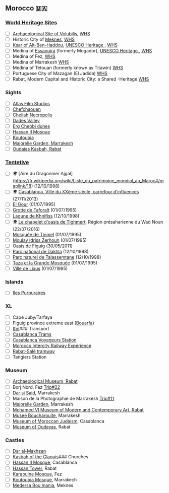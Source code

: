 ## Morocco 🇲🇦
### [World Heritage Sites](http://www.worldheritagesite.org/country/Morocco)
- [ ] [Archaeological Site of Volubilis](https://en.wikipedia.org/wiki/Volubilis), [WHS](http://www.worldheritagesite.org/list/Volubilis)
- [ ] Historic City of [Meknes](https://en.wikipedia.org/wiki/Meknes), [WHS](http://www.worldheritagesite.org/list/Meknes)
- [ ] [Ksar of Ait-Ben-Haddou](https://en.wikipedia.org/wiki/A%C3%AFt_Benhaddou), [UNESCO Heritage ](http://whc.unesco.org/en/list/444), [WHS](http://www.worldheritagesite.org/list/Ksar+of+A%C3%AFt+Ben+Haddou)
- [ ] Medina of [Essaouira](https://en.wikipedia.org/wiki/Essaouira) (formerly Mogador), [UNESCO Heritage ](http://whc.unesco.org/en/list/753), [WHS](http://www.worldheritagesite.org/list/Medina+of+Essaouira)
- [ ] Medina of Fez, [WHS](http://www.worldheritagesite.org/list/Medina+of+Fez)
- [ ] Medina of Marrakesh [WHS](http://www.worldheritagesite.org/list/Medina+of+Marrakesh)
- [ ] Medina of Tétouan (formerly known as Titawin) [WHS](http://www.worldheritagesite.org/list/Medina+of+T%C3%A9touan)
- [ ] Portuguese City of Mazagan (El Jadida) [WHS](http://www.worldheritagesite.org/list/Mazagan)
- [ ] Rabat, Modern Capital and Historic City: a Shared -Heritage [WHS](http://www.worldheritagesite.org/list/Rabat)

### Sights
- [ ] [Atlas Film Studios](https://en.wikipedia.org/wiki/Atlas_Corporation_Studios)
- [ ] [Chefchaouen](https://en.wikipedia.org/wiki/Chefchaouen)
- [ ] [Chellah Necropolis](https://en.wikipedia.org/wiki/Chellah)
- [ ] [Dades Valley](https://en.wikipedia.org/wiki/Dad%C3%A8s_Gorges)
- [ ] [Erg Chebbi dunes](https://en.wikipedia.org/wiki/Erg_Chebbi)
- [ ] [Hassan II Mosque](https://en.wikipedia.org/wiki/Hassan_II_Mosque)
- [ ] [Koutoubia](https://en.wikipedia.org/wiki/Koutoubia_Mosque)
- [ ] [Majorelle Garden, Marrakesh](https://en.wikipedia.org/wiki/Majorelle_Garden)
- [ ] [Oudaias Kasbah, Rabat](https://en.wikipedia.org/wiki/Kasbah_of_the_Udayas)

### [Tentetive](http://whc.unesco.org/en/tentativelists/state=ma)
- [ ] :earth_africa: [Aire du Dragonnier Ajgal] (https://fr.wikipedia.org/wiki/Liste_du_patrimoine_mondial_au_Maroc#/maplink/18) (12/10/1998)
- [ ] :earth_africa: [Casablanca, Ville du XXème siècle, carrefour d’influences](https://fr.wikipedia.org/wiki/Liste_du_patrimoine_mondial_au_Maroc#/maplink/10) (27/11/2013)
- [ ] [El Gour](https://en.wikipedia.org/wiki/El_Gour,_Morocco) (01/07/1995)
- [ ] [Grotte de Taforalt](https://en.wikipedia.org/wiki/Taforalt) (01/07/1995)
- [ ] [Lagune de Khnifiss](https://en.wikipedia.org/wiki/Khenifiss_National_Park) (12/10/1998)
- [ ] :earth_africa: [Le chapelet d'oasis de Tighmert](https://fr.wikipedia.org/wiki/Liste_du_patrimoine_mondial_au_Maroc#/maplink/9), Région présaharienne du Wad Noun (22/07/2016)
- [ ] [Mosquée de Tinmel](https://en.wikipedia.org/wiki/Tinmel) (01/07/1995)
- [ ] [Moulay Idriss Zerhoun](https://en.wikipedia.org/wiki/Moulay_Idriss_Zerhoun) (01/07/1995)
- [ ] [Oasis de Figuig](https://en.wikipedia.org/wiki/Figuig) (30/05/2011)
- [ ] [Parc national de Dakhla](https://en.wikipedia.org/wiki/Dakhla,_Western_Sahara) (12/10/1998)
- [ ] [Parc naturel de Talassemtane](https://en.wikipedia.org/wiki/Talassemtane_National_Park) (12/10/1998)
- [ ] [Taza et la Grande Mosquée](https://en.wikipedia.org/wiki/Great_Mosque_of_Taza) (01/07/1995)
- [ ] [Ville de Lixus](https://en.wikipedia.org/wiki/Lixus_(ancient_city)) (01/07/1995)

### Islands
- [ ] [Iles Purpuraires](https://en.wikipedia.org/wiki/Iles_Purpuraires)

### XL
- [ ] Cape Juby/Tarfaya
- [ ] Figuig province extreme east ([Bouarfa](https://en.wikipedia.org/wiki/Bouarfa,_Morocco))
- [ ] [Ifni](https://en.wikipedia.org/wiki/Ifni)### Transport
- [ ] [Casablanca Trams](https://en.wikipedia.org/wiki/Casablanca_Tramway)
- [ ] [Casablanca Voyageurs Station](https://en.wikipedia.org/wiki/Casa-Voyageurs_railway_station)
- [ ] [Morocco Intercity Railway Experience](https://en.wikipedia.org/wiki/Kenitra%E2%80%93Tangier_high-speed_rail_line)
- [ ] [Rabat-Salé tramway](https://en.wikipedia.org/wiki/Rabat-Sal%C3%A9_tramway)
- [ ] Tangiers Station

### Museum
- [ ] [Archaeological Museum, Rabat](https://en.wikipedia.org/wiki/Rabat_Archaeological_Museum)
- [ ] Borj Nord, Fez [Trip#22](https://www.tripadvisor.com/Attraction_Review-g293733-d6728339-Reviews-Borj_Nord-Fes_Fes_Boulemane_Region.html)
- [ ] [Dar si Said](https://www.tripadvisor.com/Attraction_Review-g293734-d318049-Reviews-Dar_Si_Said_Museum-Marrakech_Marrakech_Tensift_El_Haouz_Region.html), Marrakesh
- [ ] Maison de la Photographie de Marrakesh [Trip#11](https://www.tripadvisor.com/Attraction_Review-g293734-d1675171-Reviews-Photography_Museum_of_Marrakech-Marrakech_Marrakech_Tensift_El_Haouz_Region.html)
- [ ] [Majorelle Garden](https://en.wikipedia.org/wiki/Majorelle_Garden), Marrakesh
- [ ] [Mohamed VI Museum of Modern and Contemporary Art, Rabat](https://en.wikipedia.org/wiki/Mohammed_VI_Museum_of_Modern_and_Contemporary_Art)
- [ ] [Musee Boucharouite](https://www.tripadvisor.com/Attraction_Review-g293734-d6451076-Reviews-Boucharouite_Museum-Marrakech_Marrakech_Tensift_El_Haouz_Region.html), Marrakesh
- [ ] [Museum of Moroccan Judaism](https://www.tripadvisor.com/Attraction_Review-g293732-d538215-Reviews-Museum_of_Moroccan_Judaism-Casablanca_Grand_Casablanca_Region.html), Casablanca
- [ ] [Museum of Oudayas](https://www.tripadvisor.com/Attraction_Review-g293736-d2389453-Reviews-Oudaia_Museum-Rabat_Rabat_Sale_Zemmour_Zaer_Region.html), Rabat

### Castles
- [ ] [Dar al-Makhzen](https://en.wikipedia.org/wiki/Dar_al-Makhzen_(Rabat))
- [ ] [Kasbah of the Glaouis](https://en.wikipedia.org/wiki/Telouet_Kasbah)### Churches
- [ ] [Hassan II Mosque](https://en.wikipedia.org/wiki/Hassan_II_Mosque), Casablanca
- [ ] [Hassan Tower](https://en.wikipedia.org/wiki/Hassan_Tower), Rabat
- [ ] [Karaouine Mosque](https://en.wikipedia.org/wiki/University_of_Al_Quaraouiyine), Fez
- [ ] [Koutoubia Mosque](https://en.wikipedia.org/wiki/Koutoubia_Mosque), Marrakech
- [ ] [Medersa Bou Inania](https://en.wikipedia.org/wiki/Bou_Inania_Madrasa), Meknes
